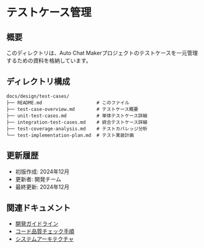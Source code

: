 # テストケース管理

## 概要

このディレクトリは、Auto Chat Makerプロジェクトのテストケースを一元管理するための資料を格納しています。

## ディレクトリ構成

```
docs/design/test-cases/
├── README.md                    # このファイル
├── test-case-overview.md        # テストケース概要
├── unit-test-cases.md           # 単体テストケース詳細
├── integration-test-cases.md    # 統合テストケース詳細
├── test-coverage-analysis.md    # テストカバレッジ分析
└── test-implementation-plan.md  # テスト実装計画
```

## 更新履歴

- 初版作成: 2024年12月
- 更新者: 開発チーム
- 最終更新: 2024年12月

## 関連ドキュメント

- [開発ガイドライン](../instructions/developer-guide.md)
- [コード品質チェック手順](../instructions/code-quality-check.md)
- [システムアーキテクチャ](../system-architecture.md)
